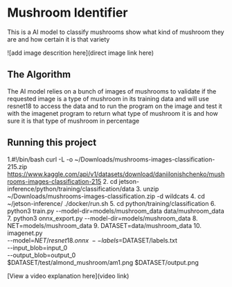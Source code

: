 # Mushroom Identifier
 
 This is a AI model to classify mushrooms show what kind of mushroom they are and how certain it is that variety

![add image descrition here](direct image link here)

## The Algorithm

The AI model relies on a bunch of images of mushrooms to validate if the requested image is a type of mushroom in its training data and will use resnet18 to access the data and to run the program on the image and test it with the imagenet program to return what type of mushroom it is and how sure it is that type of mushroom in percentage

## Running this project

1.#!/bin/bash
curl -L -o ~/Downloads/mushrooms-images-classification-215.zip\
  https://www.kaggle.com/api/v1/datasets/download/daniilonishchenko/mushrooms-images-classification-215
2. cd jetson-inference/python/training/classification/data
3. unzip ~/Downloads/mushrooms-images-classification.zip -d wildcats
4. cd ~/jetson-inference/
./docker/run.sh
5. cd python/training/classification
6. python3 train.py --model-dir=models/mushroom_data data/mushroom_data
7. python3 onnx_export.py --model-dir=models/mushroom_data
8. NET=models/mushroom_data
9. DATASET=data/mushroom_data
10. imagenet.py \
  --model=$NET/resnet18.onnx \
  --labels=$DATASET/labels.txt \
  --input_blob=input_0 \
  --output_blob=output_0 \
  $DATASET/test/almond_mushroom/am1.png $DATASET/output.png

[View a video explanation here](video link)
